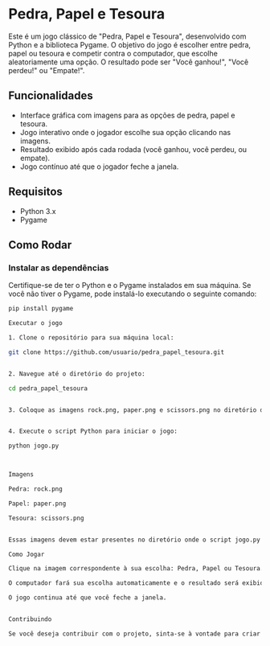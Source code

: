 # Pedra, Papel e Tesoura

Este é um jogo clássico de "Pedra, Papel e Tesoura", desenvolvido com Python e a biblioteca Pygame. O objetivo do jogo é escolher entre pedra, papel ou tesoura e competir contra o computador, que escolhe aleatoriamente uma opção. O resultado pode ser "Você ganhou!", "Você perdeu!" ou "Empate!".

## Funcionalidades

- Interface gráfica com imagens para as opções de pedra, papel e tesoura.
- Jogo interativo onde o jogador escolhe sua opção clicando nas imagens.
- Resultado exibido após cada rodada (você ganhou, você perdeu, ou empate).
- Jogo contínuo até que o jogador feche a janela.

## Requisitos

- Python 3.x
- Pygame

## Como Rodar

### Instalar as dependências

Certifique-se de ter o Python e o Pygame instalados em sua máquina. Se você não tiver o Pygame, pode instalá-lo executando o seguinte comando:

```bash
pip install pygame

Executar o jogo

1. Clone o repositório para sua máquina local:

git clone https://github.com/usuario/pedra_papel_tesoura.git


2. Navegue até o diretório do projeto:

cd pedra_papel_tesoura


3. Coloque as imagens rock.png, paper.png e scissors.png no diretório do projeto para as opções do jogo.


4. Execute o script Python para iniciar o jogo:

python jogo.py



Imagens

Pedra: rock.png

Papel: paper.png

Tesoura: scissors.png


Essas imagens devem estar presentes no diretório onde o script jogo.py está localizado.

Como Jogar

Clique na imagem correspondente à sua escolha: Pedra, Papel ou Tesoura.

O computador fará sua escolha automaticamente e o resultado será exibido na tela.

O jogo continua até que você feche a janela.


Contribuindo

Se você deseja contribuir com o projeto, sinta-se à vontade para criar um fork, enviar um pull request ou abrir uma issue com sugestões ou melhorias!
